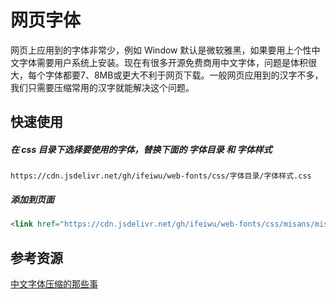 # 网页字体

网页上应用到的字体非常少，例如 Window 默认是微软雅黑，如果要用上个性中文字体需要用户系统上安装。现在有很多开源免费商用中文字体，问题是体积很大，每个字体都要7、8MB或更大不利于网页下载。一般网页应用到的汉字不多，我们只需要压缩常用的汉字就能解决这个问题。

## 快速使用
##### 在 css 目录下选择要使用的字体，替换下面的 **字体目录** 和 **字体样式**
```
https://cdn.jsdelivr.net/gh/ifeiwu/web-fonts/css/字体目录/字体样式.css
```
##### 添加到页面

```html
<link href="https://cdn.jsdelivr.net/gh/ifeiwu/web-fonts/css/misans/misans.css" rel="stylesheet">
```

## 参考资源

[中文字体压缩的那些事](https://hsingko.github.io/post/compress_webfont/)